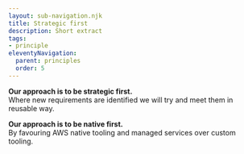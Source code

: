 ```yaml
---
layout: sub-navigation.njk
title: Strategic first
description: Short extract
tags:
- principle
eleventyNavigation:
  parent: principles
  order: 5
---
```

**Our approach is to be strategic first.** \
Where new requirements are identified we will try and meet them in reusable way.

**Our approach is to be native first.** \
By favouring AWS native tooling and managed services over custom tooling.
